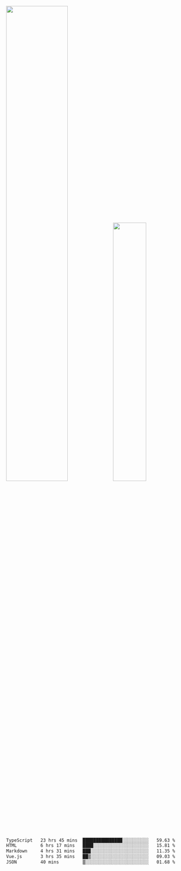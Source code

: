 <img align="" width="57.5%" src="https://github-readme-stats.vercel.app/api?username=Dream4ever&hide_title=true&hide_border=true&count_private=true&show_icons=true&include_all_commits=true&line_height=21" /><img align="" width="42.4%" src="https://github-readme-stats.vercel.app/api/top-langs/?username=Dream4ever&hide_title=true&count_private=true&show_icons=true&langs_count=6&hide_border=true&layout=compact" />

<!--START_SECTION:waka-->

```txt
TypeScript   23 hrs 45 mins  ███████████████░░░░░░░░░░   59.63 %
HTML         6 hrs 17 mins   ████░░░░░░░░░░░░░░░░░░░░░   15.81 %
Markdown     4 hrs 31 mins   ███░░░░░░░░░░░░░░░░░░░░░░   11.35 %
Vue.js       3 hrs 35 mins   ██▒░░░░░░░░░░░░░░░░░░░░░░   09.03 %
JSON         40 mins         ▒░░░░░░░░░░░░░░░░░░░░░░░░   01.68 %
```

<!--END_SECTION:waka-->
